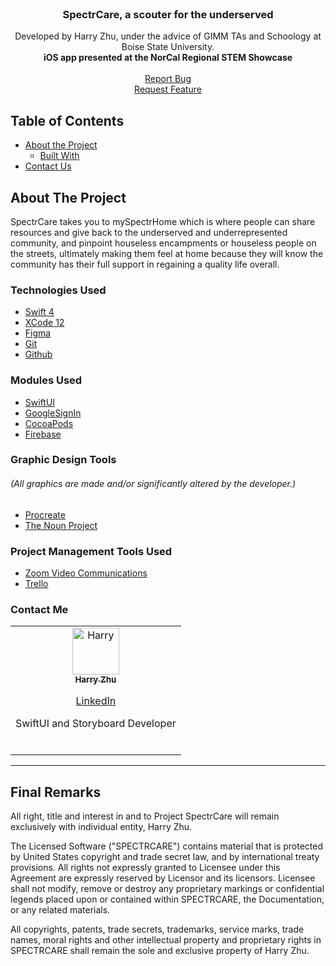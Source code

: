 <!-- PROJECT LOGO -->
<br />
<p align="center">
  <h3 align="center">SpectrCare, a scouter for the underserved</h3>
  <p align="center">
    Developed by Harry Zhu, under the advice of GIMM TAs and Schoology at Boise State University.
    <br>
    <b>iOS app presented at the NorCal Regional STEM Showcase</b>
    <br>
    <br>
  <a href="https://github.com/kristofgazso/pickabox.space/issues">Report Bug</a>
  <br>
  <a href="https://github.com/kristofgazso/pickabox.space/issues">Request Feature</a>
  </p>
</p>


<!-- TABLE OF CONTENTS -->
## Table of Contents

* [About the Project](#about-the-project)
  * [Built With](#built-with)
* [Contact Us](#contact-us)


<!-- ABOUT THE PROJECT -->
## About The Project

SpectrCare takes you to mySpectrHome which is where people can share resources and give back to the underserved and underrepresented community,
and pinpoint houseless encampments or houseless people on the streets, ultimately making them feel at home because they will know the community has their full support in regaining a quality life overall.

### Technologies Used
* [Swift 4](https://swift.org/documentation/)
* [XCode 12](https://developer.apple.com/documentation/xcode/)
* [Figma](https://help.figma.com/hc/en-us)
* [Git](https://git-scm.com/doc)
* [Github](https://docs.github.com/en)

### Modules Used
* [SwiftUI](https://developer.apple.com/documentation/swiftui/)
* [GoogleSignIn](https://developers.google.com/identity/sign-in/ios)
* [CocoaPods](https://guides.cocoapods.org/)
* [Firebase](https://firebase.google.com/docs)


### Graphic Design Tools
###### (All graphics are made and/or significantly altered by the developer.)

* [Procreate](https://procreate.art/handbook/procreate)
* [The Noun Project](https://thenounproject.com/)


### Project Management Tools Used
* [Zoom Video Communications](https://support.zoom.us/hc/en-us)
* [Trello](https://help.trello.com/collection/691-trello-public-help-documentation)

<!-- CONTACT -->
### Contact Me

<table>
  <tr>
    <td align="center">
      <a href="https://github.com/HarryZ10">
        <img src="https://avatars0.githubusercontent.com/u/32529321?s=460&v=4" width="75px;" alt="Harry"/>
        <br />
        <sub>
          <b>Harry Zhu</b>
          <br>
          <p><a href="https://linkedin.com/in/harryjzhu">LinkedIn</a></p>
          <p>SwiftUI and Storyboard Developer</p>
        </sub>
      </a>
      <br/>
    </td>
    </tr>  
</table>

---------------------------

## Final Remarks

All right, title and interest in and to Project SpectrCare will remain exclusively with individual entity, Harry Zhu.

The Licensed Software ("SPECTRCARE") contains material that is protected by United States copyright and trade secret law, and by international treaty provisions. All rights not expressly granted to Licensee under this Agreement are expressly reserved by Licensor and its licensors. Licensee shall not modify, remove or destroy any proprietary markings or confidential legends placed upon or contained within SPECTRCARE, the Documentation, or any related materials.

All copyrights, patents, trade secrets, trademarks, service marks, trade names, moral rights and other intellectual property and proprietary rights in SPECTRCARE shall remain the sole and exclusive property of Harry Zhu.
